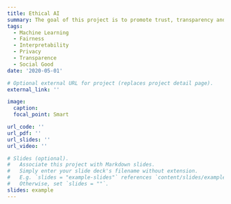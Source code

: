 ```yaml
---
title: Ethical AI
summary: The goal of this project is to promote trust, transparency and fairness in machine learning models.
tags:
  - Machine Learning
  - Fairness
  - Interpretability
  - Privacy
  - Transparence
  - Social Good
date: '2020-05-01'

# Optional external URL for project (replaces project detail page).
external_link: ''

image:
  caption: 
  focal_point: Smart

url_code: ''
url_pdf: ''
url_slides: ''
url_video: ''

# Slides (optional).
#   Associate this project with Markdown slides.
#   Simply enter your slide deck's filename without extension.
#   E.g. `slides = "example-slides"` references `content/slides/example-slides.md`.
#   Otherwise, set `slides = ""`.
slides: example
---
```


